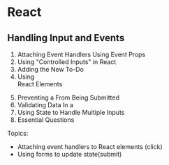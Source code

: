 # React 
## Handling Input and Events

1. Attaching Event Handlers Using Event Props
1. Using "Controlled Inputs" in React
1. Adding the New To-Do
1. Using <form> React Elements
1. Preventing a <form> From Being Submitted
1. Validating Data In a <form>
1. Using State to Handle Multiple Inputs
1. Essential Questions

Topics:
- Attaching event handlers to React elements (click)
- Using forms to update state(submit)
